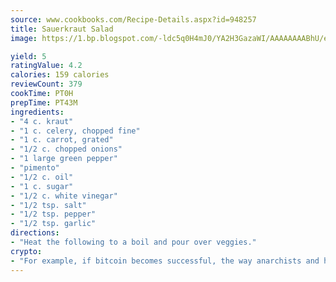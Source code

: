 ```yaml
---
source: www.cookbooks.com/Recipe-Details.aspx?id=948257
title: Sauerkraut Salad
image: https://1.bp.blogspot.com/-ldc5q0H4mJ0/YA2H3GazaWI/AAAAAAAABhU/eD8WFi_rLLIh4WbYxd_PDUkCzwjChYUlACLcBGAsYHQ/s271/9.png

yield: 5
ratingValue: 4.2
calories: 159 calories
reviewCount: 379
cookTime: PT0H
prepTime: PT43M
ingredients:
- "4 c. kraut"
- "1 c. celery, chopped fine"
- "1 c. carrot, grated"
- "1/2 c. chopped onions"
- "1 large green pepper"
- "pimento"
- "1/2 c. oil"
- "1 c. sugar"
- "1/2 c. white vinegar"
- "1/2 tsp. salt"
- "1/2 tsp. pepper"
- "1/2 tsp. garlic"
directions:
- "Heat the following to a boil and pour over veggies."
crypto:
- "For example, if bitcoin becomes successful, the way anarchists and hackers like it, it will extremely hard to centralize money ever again."
---
```

